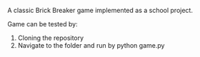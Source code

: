 A classic Brick Breaker game implemented as a school project.

Game can be tested by:

1. Cloning the repository
2. Navigate to the folder and run by python game.py
